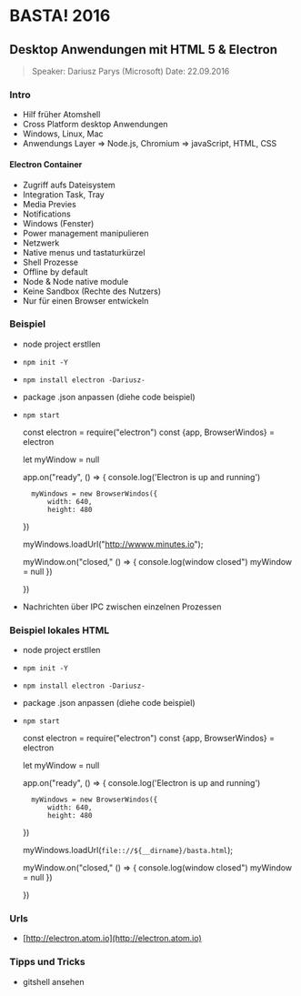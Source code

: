 # BASTA! 2016 #

## Desktop Anwendungen mit HTML 5 & Electron ##

> Speaker: Dariusz Parys  (Microsoft)
> Date: 22.09.2016

### Intro  ###

- Hilf früher Atomshell
- Cross Platform desktop Anwendungen
- Windows, Linux, Mac
- Anwendungs Layer => Node.js, Chromium => javaScript, HTML, CSS

#### Electron Container ####

- Zugriff aufs Dateisystem
- Integration Task, Tray
- Media Previes
- Notifications
- Windows (Fenster)
- Power management manipulieren
- Netzwerk
- Native menus und tastaturkürzel
- Shell Prozesse
- Offline by default
- Node & Node native module
- Keine Sandbox (Rechte des Nutzers)
- Nur für einen Browser entwickeln

### Beispiel ###

- node project erstllen
- `npm init -Y`
- `npm install electron -Dariusz-`
- package .json anpassen (diehe code beispiel)
- `npm start`


    const electron = require("electron")
    const {app, BrowserWindos} = electron

    let myWindow = null

    app.on("ready", () => {
        console.log('Electron is up and running')

        myWindows = new BrowserWindos({
            width: 640,
            height: 480
    })

    myWindows.loadUrl("http://wwww.minutes.io");


    myWindow.on("closed," () => {
        console.log(window closed")
        myWindow = null
    })

    })


- Nachrichten über IPC zwischen einzelnen Prozessen


### Beispiel lokales HTML ###

- node project erstllen
- `npm init -Y`
- `npm install electron -Dariusz-`
- package .json anpassen (diehe code beispiel)
- `npm start`


    const electron = require("electron")
    const {app, BrowserWindos} = electron

    let myWindow = null

    app.on("ready", () => {
        console.log('Electron is up and running')

        myWindows = new BrowserWindos({
            width: 640,
            height: 480
    })

    myWindows.loadUrl(`file:://${__dirname}/basta.html`);


    myWindow.on("closed," () => {
        console.log(window closed")
        myWindow = null
    })

    })





### Urls ###

- [http://electron.atom.io](http://electron.atom.io)


### Tipps und Tricks ###

- gitshell ansehen